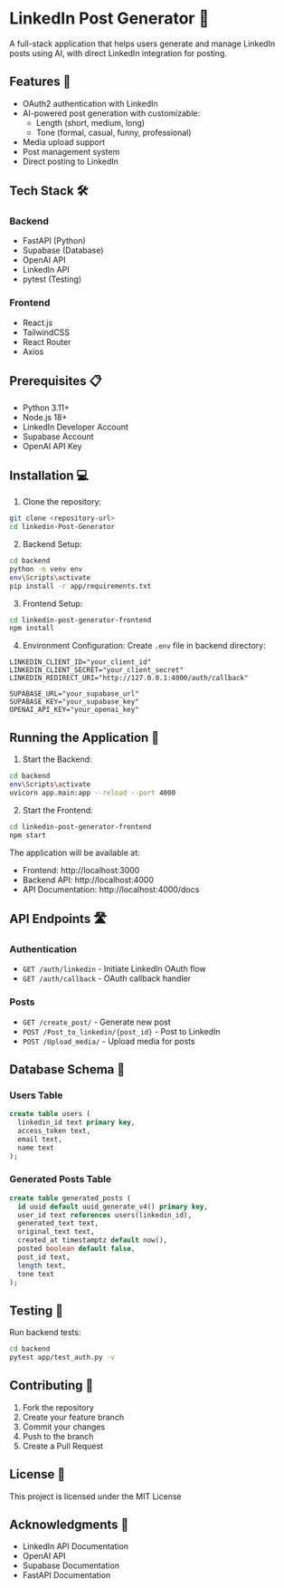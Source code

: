 # LinkedIn Post Generator 📱

A full-stack application that helps users generate and manage LinkedIn posts using AI, with direct LinkedIn integration for posting.

## Features 🌟

- OAuth2 authentication with LinkedIn
- AI-powered post generation with customizable:
  - Length (short, medium, long)
  - Tone (formal, casual, funny, professional)
- Media upload support
- Post management system
- Direct posting to LinkedIn

## Tech Stack 🛠️

### Backend
- FastAPI (Python)
- Supabase (Database)
- OpenAI API
- LinkedIn API
- pytest (Testing)

### Frontend
- React.js
- TailwindCSS
- React Router
- Axios

## Prerequisites 📋

- Python 3.11+
- Node.js 18+
- LinkedIn Developer Account
- Supabase Account
- OpenAI API Key

## Installation 💻

1. Clone the repository:
```bash
git clone <repository-url>
cd linkedin-Post-Generator
```

2. Backend Setup:
```bash
cd backend
python -m venv env
env\Scripts\activate
pip install -r app/requirements.txt
```

3. Frontend Setup:
```bash
cd linkedin-post-generator-frontend
npm install
```

4. Environment Configuration:
Create `.env` file in backend directory:
````properties
LINKEDIN_CLIENT_ID="your_client_id"
LINKEDIN_CLIENT_SECRET="your_client_secret"
LINKEDIN_REDIRECT_URI="http://127.0.0.1:4000/auth/callback"

SUPABASE_URL="your_supabase_url"
SUPABASE_KEY="your_supabase_key"
OPENAI_API_KEY="your_openai_key"
````

## Running the Application 🚀

1. Start the Backend:
```bash
cd backend
env\Scripts\activate
uvicorn app.main:app --reload --port 4000
```

2. Start the Frontend:
```bash
cd linkedin-post-generator-frontend
npm start
```

The application will be available at:
- Frontend: http://localhost:3000
- Backend API: http://localhost:4000
- API Documentation: http://localhost:4000/docs

## API Endpoints 🛣️

### Authentication
- `GET /auth/linkedin` - Initiate LinkedIn OAuth flow
- `GET /auth/callback` - OAuth callback handler

### Posts
- `GET /create_post/` - Generate new post
- `POST /Post_to_linkedin/{post_id}` - Post to LinkedIn
- `POST /Upload_media/` - Upload media for posts

## Database Schema 💾

### Users Table
```sql
create table users (
  linkedin_id text primary key,
  access_token text,
  email text,
  name text
);
```

### Generated Posts Table
```sql
create table generated_posts (
  id uuid default uuid_generate_v4() primary key,
  user_id text references users(linkedin_id),
  generated_text text,
  original_text text,
  created_at timestamptz default now(),
  posted boolean default false,
  post_id text,
  length text,
  tone text
);
```

## Testing 🧪

Run backend tests:
```bash
cd backend
pytest app/test_auth.py -v
```

## Contributing 🤝

1. Fork the repository
2. Create your feature branch
3. Commit your changes
4. Push to the branch
5. Create a Pull Request

## License 📄

This project is licensed under the MIT License

## Acknowledgments 🙏

- LinkedIn API Documentation
- OpenAI API
- Supabase Documentation
- FastAPI Documentation
